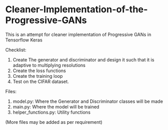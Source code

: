 # Cleaner-Implementation-of-the-Progressive-GANs
This is an attempt for cleaner implementation of Progressive GANs in Tensorflow Keras


Checklist:
1) Create The generator and discriminator and design it such that it is adaptive to multiplying resolutions 
2) Create the loss functions 
3) Create the training loop 
4) Test on the CIFAR dataset.


Files:
1) model.py: Where the Generator and Discriminator classes will be made
2) main.py: Where the model will be trained 
3) helper_functions.py: Utility functions

(More files may be added as per requirement)
